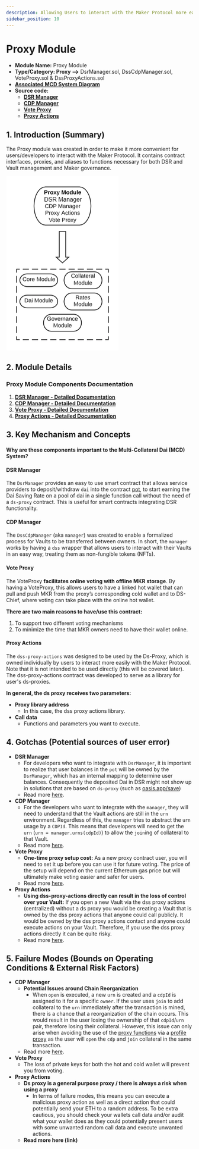 ```yaml
---
description: Allowing Users to interact with the Maker Protocol more easily
sidebar_position: 10
---
```


# Proxy Module

* **Module Name:** Proxy Module
* **Type/Category: Proxy —>** DsrManager.sol, DssCdpManager.sol, VoteProxy.sol & DssProxyActions.sol
* [**Associated MCD System Diagram**](https://github.com/makerdao/dss/wiki)
* **Source code:**
  * [**DSR Manager**](https://github.com/makerdao/dsr-manager/blob/master/src/DsrManager.sol)
  * [**CDP Manager**](https://github.com/makerdao/dss-cdp-manager/blob/master/src/DssCdpManager.sol)
  * [**Vote Proxy**](https://github.com/makerdao/vote-proxy/blob/master/src/VoteProxy.sol)
  * [**Proxy Actions**](https://github.com/makerdao/dss-proxy-actions/blob/master/src/DssProxyActions.sol)

## 1. Introduction (Summary)

The Proxy module was created in order to make it more convenient for users/developers to interact with the Maker Protocol. It contains contract interfaces, proxies, and aliases to functions necessary for both DSR and Vault management and Maker governance.

![](../../.gitbook/assets/proxymodulenew.png)

## 2. Module Details

### Proxy Module Components Documentation

1. ****[**DSR Manager - Detailed Documentation**](https://docs.makerdao.com/smart-contract-modules/proxy-module/dsr-manager-detailed-documentation)****
2. [**CDP Manager - Detailed Documentation**](https://docs.makerdao.com/smart-contract-modules/proxy-module/cdp-manager-detailed-documentation)
3. [**Vote Proxy - Detailed Documentation**](https://docs.makerdao.com/smart-contract-modules/proxy-module/vote-proxy-detailed-documentation)
4. [**Proxy Actions - Detailed Documentation**](https://docs.makerdao.com/smart-contract-modules/proxy-module/proxy-actions-detailed-documentation)

## 3. Key Mechanism and Concepts

#### Why are these components important to the Multi-Collateral Dai (MCD) System?

#### **DSR Manager**

The `DsrManager` provides an easy to use smart contract that allows service providers to deposit/withdraw `dai` into the contract [pot](https://docs.makerdao.com/smart-contract-modules/rates-module/pot-detailed-documentation), to start earning the Dai Saving Rate on a pool of dai in a single function call without the need of a `ds-proxy` contract. This is useful for smart contracts integrating DSR functionality.&#x20;

#### **CDP Manager**

The `DssCdpManager` (aka `manager`) was created to enable a formalized process for Vaults to be transferred between owners. In short, the `manager` works by having a `dss` wrapper that allows users to interact with their Vaults in an easy way, treating them as non-fungible tokens (NFTs).

#### **Vote Proxy**

The VoteProxy **facilitates online voting with offline MKR storage**. By having a VoteProxy, this allows users to have a linked hot wallet that can pull and push MKR from the proxy’s corresponding cold wallet and to DS-Chief, where voting can take place with the online hot wallet.

**There are two main reasons to have/use this contract:**

1. To support two different voting mechanisms
2. To minimize the time that MKR owners need to have their wallet online.

#### **Proxy Actions**

The `dss-proxy-actions` was designed to be used by the Ds-Proxy, which is owned individually by users to interact more easily with the Maker Protocol. Note that it is not intended to be used directly (this will be covered later). The dss-proxy-actions contract was developed to serve as a library for user's ds-proxies.

**In general, the ds proxy receives two parameters:**

* **Proxy library address**
  * In this case, the dss proxy actions library.
* **Call data**
  * Functions and parameters you want to execute.

## 4. Gotchas (Potential sources of user error)

* **DSR Manager**
  * For developers who want to integrate with `DsrManager`, it is important to realize that user balances in the `pot` will be owned by the `DsrManager`, which has an internal mapping to determine user balances. Consequently the deposited Dai in DSR might not show up in solutions that are based on `ds-proxy` (such as [oasis.app/save](https://oasis.app/save))
  * Read more [here](https://docs.makerdao.com/smart-contract-modules/proxy-module/dsr-manager-detailed-documentation).
* **CDP Manager**
  * For the developers who want to integrate with the `manager`, they will need to understand that the Vault actions are still in the `urn` environment. Regardless of this, the `manager` tries to abstract the `urn` usage by a `CDPId`. This means that developers will need to get the `urn` (`urn = manager.urns(cdpId)`) to allow the `join`ing of collateral to that Vault.
  * Read more [here](https://docs.makerdao.com/smart-contract-modules/proxy-module/cdp-manager-detailed-documentation).
* **Vote Proxy**
  * **One-time proxy setup cost:** As a new proxy contract user, you will need to set it up before you can use it for future voting. The price of the setup will depend on the current Ethereum gas price but will ultimately make voting easier and safer for users.
  * Read more [here](https://docs.makerdao.com/smart-contract-modules/proxy-module/vote-proxy-detailed-documentation).
* **Proxy Actions**
  * **Using dss-proxy-actions directly can result in the loss of control over your Vault:** If you open a new Vault via the dss proxy actions (centralized) without a ds proxy you would be creating a Vault that is owned by the dss proxy actions that anyone could call publicly. It would be owned by the dss proxy actions contact and anyone could execute actions on your Vault. Therefore, if you use the dss proxy actions directly it can be quite risky.
  * Read more [here](https://docs.makerdao.com/smart-contract-modules/proxy-module/proxy-actions-detailed-documentation).

## 5. Failure Modes (Bounds on Operating Conditions & External Risk Factors)

* **CDP Manager**
  * **Potential Issues around Chain Reorganization**
    * When `open` is executed, a new `urn` is created and a `cdpId` is assigned to it for a specific `owner`. If the user uses `join` to add collateral to the `urn` immediately after the transaction is mined, there is a chance that a reorganization of the chain occurs. This would result in the user losing the ownership of that `cdpId`/`urn` pair, therefore losing their collateral. However, this issue can only arise when avoiding the use of the [proxy functions](https://github.com/makerdao/dss-proxy-actions) via a [profile proxy](https://github.com/dapphub/ds-proxy) as the user will `open` the `cdp` and `join` collateral in the same transaction.
  * Read more [here](https://docs.makerdao.com/smart-contract-modules/proxy-module/cdp-manager-detailed-documentation#5-failure-modes-bounds-on-operating-conditions-and-external-risk-factors).
* **Vote Proxy**
  * The loss of private keys for both the hot and cold wallet will prevent you from voting.
* **Proxy Actions**
  * **Ds proxy is a general purpose proxy / there is always a risk when using a proxy**
    * In terms of failure modes, this means you can execute a malicious proxy action as well as a direct action that could potentially send your ETH to a random address. To be extra cautious, you should check your wallets call data and/or audit what your wallet does as they could potentially present users with some unwanted random call data and execute unwanted actions.
  * **Read more here (link)**

